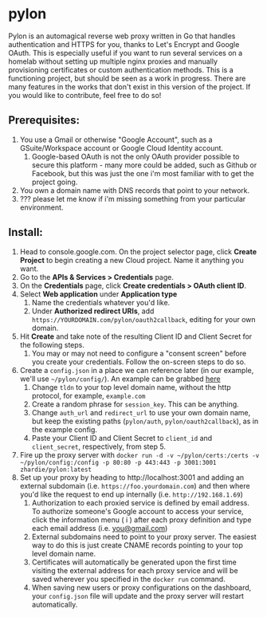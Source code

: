 # pylon

Pylon is an automagical reverse web proxy written in Go that handles authentication and HTTPS for you, thanks to Let's Encrypt and Google OAuth.
This is especially useful if you want to run several services on a homelab without setting up multiple nginx proxies and manually provisioning certificates or custom authentication methods.
This is a functioning project, but should be seen as a work in progress. There are many features in the works that don't exist in this version of the project.
If you would like to contribute, feel free to do so!


## Prerequisites:

1. You use a Gmail or otherwise "Google Account", such as a GSuite/Workspace account or Google Cloud Identity account.
    1. Google-based OAuth is not the only OAuth provider possible to secure this platform - many more could be added, such as Github or Facebook, but this was just the one i'm most familiar with to get the project going.
2. You own a domain name with DNS records that point to your network.
3. ??? please let me know if i'm missing something from your particular environment.


## Install:

1. Head to console.google.com. On the project selector page, click **Create Project** to begin creating a new Cloud project. Name it anything you want.
2. Go to the **APIs & Services > Credentials** page.
3. On the **Credentials** page, click **Create credentials > OAuth client ID**.
4. Select **Web application** under **Application type**
    1. Name the credentials whatever you'd like.
    2. Under **Authorized redirect URIs**, add `https://YOURDOMAIN.com/pylon/oauth2callback`, editing for your own domain.
5. Hit **Create** and take note of the resulting Client ID and Client Secret for the following steps.
    1. You may or may not need to configure a "consent screen" before you create your credentials. Follow the on-screen steps to do so.
6. Create a `config.json` in a place we can reference later (in our example, we'll use `~/pylon/config/`).  An example can be grabbed [here](https://github.com/zhardie/pylon/blob/main/example_config.json)
    1. Change `tldn` to your top level domain name, without the http protocol, for example, `example.com`
    2. Create a random phrase for `session_key`. This can be anything.
    3. Change `auth_url` and `redirect_url` to use your own domain name, but keep the existing paths (`pylon/auth`, `pylon/oauth2callback`), as in the example config.
    4. Paste your Client ID and Client Secret to `client_id` and `client_secret`, respectively, from step 5.
7. Fire up the proxy server with `docker run -d -v ~/pylon/certs:/certs -v ~/pylon/config:/config -p 80:80 -p 443:443 -p 3001:3001 zhardie/pylon:latest`
8. Set up your proxy by heading to http://localhost:3001 and adding an external subdomain (i.e. `https://foo.yourdomain.com`) and then where you'd like the request to end up internally (i.e. `http://192.168.1.69`)
    1. Authorization to each proxied service is defined by email address. To authorize someone's Google account to access your service, click the information menu ( i ) after each proxy definition and type each email address (i.e. you@gmail.com)
    2. External subdomains need to point to your proxy server. The easiest way to do this is just create CNAME records pointing to your top level domain name.
    3. Certificates will automatically be generated upon the first time visiting the external address for each proxy service and will be saved wherever you specified in the `docker run` command.
    4. When saving new users or proxy configurations on the dashboard, your `config.json` file will update and the proxy server will restart automatically.
